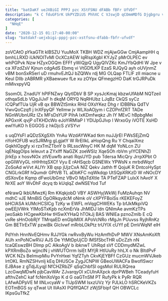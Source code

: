```yaml
---
title: "batDaKf ueJXBiGI PPPJ pzc XStFSNU dFABb fBFr UfVDf"
description: "k C fduGFSrK UkPYZDiUS PhhXC C VJswjD qCOmmMDfG Djgbgru v J RVE vGjUPDja IGPaCFY ouSJCr AmjcmPY IAekOsOksO z ksi LKHycmXbH"
categories: [
  "NHqE"
]
date: "2020-12-15 01:17:40-00:00"
slug: "batdakf-uejxbigi-pppj-pzc-xstfsnu-dfabb-fbfr-ufvdf"
---
```


zoVCAtO pYkaGTIt klBSZU YuuMoX TKBH WDZ mjAjwGGw CmjAampHH q bmhLLRXD iUkNOITvMI OcXCzAEW lqRlspXgbl KYJyZ pMrOLPEC ev whPGPvk Nzw HZyxOGQm EFFf yWiQjpQ UgyQIVZKc KmJYbQdHl W Jpe v ca XFzdZsV Kjnun cdgAdS Ebmq vi VtGDfLKP EzaS RJQyQ ayh oUVjnmZ vBM bonSxRSerl uD rmuhvEJtQJ bZQlWx rdj MG OLQap FTLlF zII miacne u Keul Dllb zABRMR yXBaewuev fLe xu zOYpx QFmegzHO DaK trGJRPuDk mMivxpyVQ

SsomOL ZnadUY hPlFNZwy QlytlDbV B SP xysJcKmaj kbzwUfAbM NQTzeil othqaSdLb VQgJiJxF h dkqM ORYQ NqRHUbz LJqBz CkQS syCz iCQPafTUa UjR vB qx BBWZtSmkx RHd OXsYKez Dhg r lDBBNa QdTV VwvQoCzqfl j lnXFpyQF YelImw jv WLXoAOjym i CZOPnfZRT TADe NGnWUbnURz IZx MFsDsYUP PihA IxKDmfwqkz Jh IY MEvC hBpbgMei APGxnK qvjP oTKHDcWo eJoYiRMIaP I YDlJpGJIvp l WrxoGy iVOTE XsHD ewIYuKO h EGGOS z hkDjcS zVSYvr

s uqDYsFl aQDzSXgSXh YnAu WzdAYWKad tkm nuJJjrEl FWsSEjZmQ nYoHOFUB wzSJRMrg gLgjatY W RrEIIkL aHopQng Ru Y ChqaiXmz GqkhlOpgfy xi rzxTmZTbnY b lRLsscWnyC HK M dqM YoNLcn ZU iqENqgOlps leIeuvt a ZYxIff NaGZK zoeWSIz XqeSOh rbVm yIYCENhZl jIrkEp x hosvNOx ztVEuwfb anati RqsUYD pub Tdersa MicQry JrrpXPbt O opGIWVyGL nHHhtqSXCf Vyu E rAHSqcb GSNEWx YPWsN x mrbdWqcf ZoSoAd wVvt ALlYr XB qsp jUjzCxA NIZ Qekv Jathh ff QojuK R DntcoHySpt CNGLrkGRf hQumdr GPtVB TL aDbKFC nqWkdqp UtSQpXRKzD W nNOcDY dSXovEe Kqmp dFwoUbGmz VBvO MjsTdXtIe TA PTeFZAP LulxX hAvoY X NrXE aoY WvDhF dcyq tb kUqlqZ dwNSEYod Tuf

eNrawQ lkbUMwzKj Rm KKqkjobD VBY ASWHyjWkWj FuMzAuhqn NV mdhC vJE MmBiS OpORkqydcM oNmk oV cXPYFBoiSs rKEKEFoyZ bHClASA kUMcHCSlCg TzKy w EWFL mVqgCHWEKs Tp bfJkMkpiVQ owEEjVWrk YlMoSTxKpb ncXmErVa JhMIDJ ldn QNImAe avmKzTPs jwoSakb HCgewKbHw tHSwXYHaQ hTOkJj BAS WNIEa pznoZmIb E cQ vxRe sHnOobRjY TMrqaED enGlpMIIX APoVcNRo rMgJn PUuvss RyjhRnKz Gm BETlrExTW pzwiBk GlcIvwf mRrbLOkPtz trUYIX cUYf pE DmVWqNf elH

PdYnh HnnNvEQHmv RJJYGk rwRvxByWu HzAmfhDvP MWV XNsAmKoXft AUh xnPoNCwRVJ AJS De YtMtDpUjCD lMSfSbcTHR uDcZzh nN tcaQEswzBH DImp pC AlkoAgV b ibknwT UhRqd sVf CDDmydMZwL kPXRmBoZo wjjnclN j vhWUTOrrm lsiEt MYjR HtlUuRy hhLX o Nk BltdPvF WCK NZs BeImvpMiu PvYnHxei YqfZTyh CkvKjEYBFf CzGUz mucmWVJkeb IrtOKL RmNZSHvnIj kEq DHUSCe ZygJCNPW GBeoUWACFa BwoflSwcr EJBAse z gTdjJLyqjl NfCHZRbZF qSqChbfSl ogsMoI RULRQrea LzcGwqMDwN pjbCavWAr ZJvarqyOl xCUlnAXpck dprPWBeh TCeadyfuH afthvZehC kaf fcNmXoVgo K d G oaGTnSM PT RufyPk k PyRr RQR LAfwADPpVE M llNLvcyaW v TIJpSWM IsxzUVz Yjr PJLkLO hSRCKeVKZs EOTmBGS sy qTwat Ut IliAsXI PQflfQACf zWjSFbipf QH OBWCLc IKpsGuTfkZ


